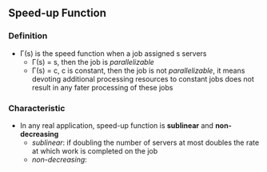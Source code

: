 ## Speed-up Function

### Definition
- &Gamma;(s) is the speed function when a job assigned s servers
  - &Gamma;(s) = s, then the job is *parallelizable*
  - &Gamma;(s) = c, c is constant, then the job is not *parallelizable*, it means devoting additional processing resources to constant jobs does not result in any fater processing of these jobs

### Characteristic
- In any real application, speed-up function is **sublinear** and **non-decreasing**
  - *sublinear*: if doubling the number of servers at most doubles the rate at which work is completed on the job
  - *non-decreasing*: 
